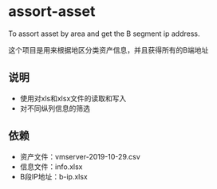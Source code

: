 # assort-asset

To assort asset by area and get the B segment ip address.

这个项目是用来根据地区分类资产信息，并且获得所有的B端地址

## 说明

+ 使用对xls和xlsx文件的读取和写入
+ 对不同纵列信息的筛选

## 依赖

+ 资产文件：vmserver-2019-10-29.csv
+ 信息文件：info.xlsx
+ B段IP地址：b-ip.xlsx